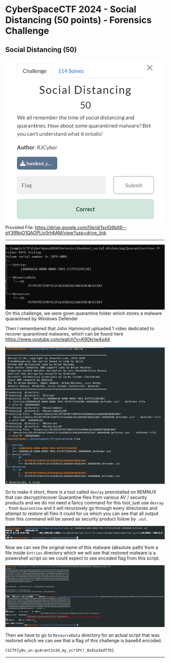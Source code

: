 # CyberSpaceCTF 2024 - Social Distancing (50 points) - Forensics Challenge
## Social Distancing (50)
![69ccf62aaa54e2f961fa481810c7368d.png](/resources/69ccf62aaa54e2f961fa481810c7368d.png)
Provided File: https://drive.google.com/file/d/1sxIG6bX6--pY3fRbiO1QAOPLlv0rh6AM/view?usp=drive_link
***
![0fb9f7ce3836f26ec96fb5ea607497e3.png](/resources/0fb9f7ce3836f26ec96fb5ea607497e3.png)
On this challenge, we were given quarantine folder which stores a malware quarantined by Windows Defender

Then I remembered that John Hammond uploaded 1 video dedicated to recover quarantined malwares, which can be found here https://www.youtube.com/watch?v=K60kriw4o44

![087d2f4d9733326786dfc84746a7226c.png](/resources/087d2f4d9733326786dfc84746a7226c.png)

So to make it short, there is a tool called `dexray` preinstalled on REMNUX that can decrypt/recover Quarantine files from various AV / security products and we do not need a fancy command for this tool, just use `dexray .` from `Quarantine` and it will recursively go through every directories and attempt to restore all files it could for us which you can see that all output from this command will be saved as security product follow by `.out`.

![97c40825e154cccd256780a00c397cd6.png](/resources/97c40825e154cccd256780a00c397cd6.png)

Now we can see the original name of this malware (absolute path) from a file inside `Entries` directory which we will see that restored malware is a powershell script so we could expect to see encoded flag from this script.

![bbbf412d47db2c1df58f9410518d611a.png](/resources/bbbf412d47db2c1df58f9410518d611a.png)

Then we have to go to `ResourceData` directory for an actual script that was restored which we can see that a flag of this challenge is base64 encoded.

```
CSCTF{y0u_un-qu4rant1n3d_my_scr1Pt!_0x91a3edff6}
```
***